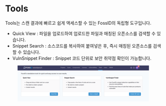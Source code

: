 # Tools

Tools는 스캔 결과에 빠르고 쉽게 액세스할 수 있는 FossID의 독립형 도구입니다.

* Quick View : 파일을 업로드하여 업로드한 파일과 매칭된 오픈소스를 검색할 수 있습니다.
* Snippet Search : 소스코드를 복사하여 붙여넣은 후, 즉시 매칭된 오픈소스를 검색할 수 있습니다.
* VulnSnippet Finder : Snippet 코드 단위로 보안 취약점 확인이 가능합니다.

<figure><img src="../../../.gitbook/assets/화면 캡처 2025-05-21 102607.png" alt=""><figcaption></figcaption></figure>
